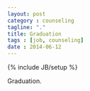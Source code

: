 ```yaml
---
layout: post
category : counseling
tagline: "."
title: Graduation
tags : [job, counseling]
date : 2014-06-12
---
```

{% include JB/setup %}

Graduation.

